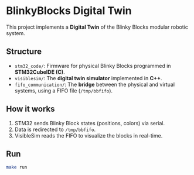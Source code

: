 # BlinkyBlocks Digital Twin

This project implements a **Digital Twin** of the Blinky Blocks modular robotic system.

## Structure
- `stm32_code/`: Firmware for physical Blinky Blocks programmed in **STM32CubeIDE (C)**.
- `visiblesim/`: The **digital twin simulator** implemented in **C++**.
- `fifo_communication/`: The **bridge** between the physical and virtual systems, using a FIFO file (`/tmp/bbfifo`).

## How it works
1. STM32 sends Blinky Block states (positions, colors) via serial.
2. Data is redirected to `/tmp/bbfifo`.
3. VisibleSim reads the FIFO to visualize the blocks in real-time.

## Run
```bash
make run
